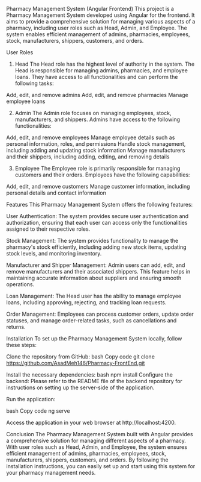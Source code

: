 
Pharmacy Management System (Angular Frontend)
This project is a Pharmacy Management System developed using Angular for the frontend. It aims to provide a comprehensive solution for managing various aspects of a pharmacy, including user roles such as Head, Admin, and Employee. The system enables efficient management of admins, pharmacies, employees, stock, manufacturers, shippers, customers, and orders.

User Roles
1. Head
The Head role has the highest level of authority in the system. The Head is responsible for managing admins, pharmacies, and employee loans. They have access to all functionalities and can perform the following tasks:

Add, edit, and remove admins
Add, edit, and remove pharmacies
Manage employee loans

2. Admin
The Admin role focuses on managing employees, stock, manufacturers, and shippers. Admins have access to the following functionalities:

Add, edit, and remove employees
Manage employee details such as personal information, roles, and permissions
Handle stock management, including adding and updating stock information
Manage manufacturers and their shippers, including adding, editing, and removing details

3. Employee
The Employee role is primarily responsible for managing customers and their orders. Employees have the following capabilities:

Add, edit, and remove customers
Manage customer information, including personal details and contact information

Features
This Pharmacy Management System offers the following features:

User Authentication: The system provides secure user authentication and authorization, ensuring that each user can access only the functionalities assigned to their respective roles.

Stock Management: The system provides functionality to manage the pharmacy's stock efficiently, including adding new stock items, updating stock levels, and monitoring inventory.

Manufacturer and Shipper Management: Admin users can add, edit, and remove manufacturers and their associated shippers. This feature helps in maintaining accurate information about suppliers and ensuring smooth operations.

Loan Management: The Head user has the ability to manage employee loans, including approving, rejecting, and tracking loan requests.

Order Management: Employees can process customer orders, update order statuses, and manage order-related tasks, such as cancellations and returns.

Installation
To set up the Pharmacy Management System locally, follow these steps:

Clone the repository from GitHub:
bash
Copy code
git clone https://github.com/AsadMeh146/Pharmacy-FrontEnd.git

Install the necessary dependencies:
bash
npm install
Configure the backend: Please refer to the README file of the backend repository for instructions on setting up the server-side of the application.

Run the application:

bash
Copy code
ng serve

Access the application in your web browser at http://localhost:4200.

Conclusion
The Pharmacy Management System built with Angular provides a comprehensive solution for managing different aspects of a pharmacy. With user roles such as Head, Admin, and Employee, the system ensures efficient management of admins, pharmacies, employees, stock, manufacturers, shippers, customers, and orders. By following the installation instructions, you can easily set up and start using this system for your pharmacy management needs.
